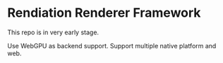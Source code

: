 # Rendiation Renderer Framework

This repo is in very early stage.

Use WebGPU as backend support. Support multiple native platform and web.
